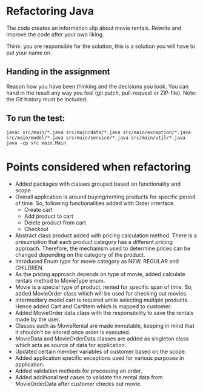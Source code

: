 # Refactoring Java

The code creates an information slip about movie rentals.
Rewrite and improve the code after your own liking.

Think: you are responsible for the solution, this is a solution you will have to put your name on.


## Handing in the assignment

Reason how you have been thinking and the decisions you took. 
You can hand in the result any way you feel (git patch, pull-request or ZIP-file).
Note: the Git history must be included.


## To run the test:

```
javac src/main/*.java src/main/data/*.java src/main/exception/*.java src/main/model/*.java src/main/service/*.java src/main/util/*.java 
java -cp src main.Main
```

# Points considered when refactoring

* Added packages with classes grouped based on functionality and scope
* Overall application is around buying/renting products for specific period of time. So, following functionalities added with Order interface.
    * Create cart
    * Add product to cart
    * Delete product from cart
    * Checkout
* Abstract class product added with pricing calculation method. There is a presumption that each product category has a different pricing approach. Therefore, the mechanism used to determine prices can be changed depending on the category of the product.
* Introduced Enum type for movie category as NEW, REGULAR and CHILDREN.
* As the pricing approach depends on type of movie, added calculate rentals method to MovieType enum.
* Movie is a special type of product, rented for specific span of time. So, added MovieOrder class which will be used for checking out movies.
* Intermediary model cart is required while selecting multiple products. Hence added Cart and CartItem which is mapped to customer.
* Added MovieOrder data class with the responsibility to save the rentals made by the user.
* Classes such as MovieRental are made immutable, keeping in mind that it shouldn't be altered once order is executed.
* MovieData and MovieOrderData classes are added as singleton class which acts as source of data for application.
* Updated certain member variables of customer based on the scope.
* Added application specific exceptions used for various purposes in application.
* Added validation methods for processing an order.
* Added additional test cases to validate the rental data from MovieOrderData after customer checks out movie.